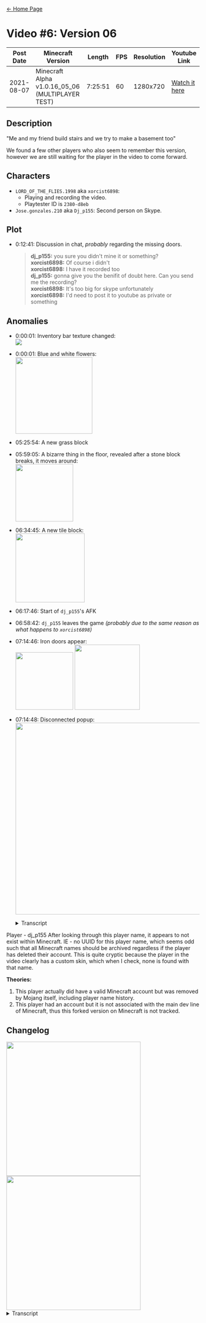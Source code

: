 [← Home Page](../README.md#2-videos)

# Video #6: Version 06
| Post Date  | Minecraft Version                                | Length  | FPS | Resolution | Youtube Link      |
| ---------  | ------------------------------------------------ | ------- | --- | ---------- | ----------------- |
| 2021-08-07 | Minecraft Alpha v1.0.16_05_06 (MULTIPLAYER TEST) | 7:25:51 | 60  | 1280x720   | [Watch it here](https://www.youtube.com/watch?v=h6ZfTvZiPt8) |

## Description
"Me and my friend build stairs and we try to make a basement too"

We found a few other players who also seem to remember this version, however we are still waiting for the player in the video to come forward.

## Characters
* `LORD_OF_THE_FLIES.1998` aka `xorcist6898`:
  * Playing and recording the video.
  * Playtester ID is `2380-d8eb`
* `Jose.gonzales.210` aka `Dj_p155`:
  Second person on Skype.

## Plot
* 0:12:41: Discussion in chat, *probably* regarding the missing doors.
  > **dj_p155:** you sure you didn't mine it or something?  
  > **xorcist6898:** Of course i didn't  
  > **xorcist6898:** I have it recorded too  
  > **dj_p155:** gonna give you the benifit of doubt here. Can you send me the recording?  
  > **xorcist6898:** It's too big for skype unfortunately  
  > **xorcist6898:** I'd need to post it to youtube as private or something

## Anomalies
* 0:00:01: Inventory bar texture changed:  
  ![](https://lh3.googleusercontent.com/lWoY9tkbwe2zHiRpOwhl_ZX_ristJtk9Phyfj3EYxlMICcBy5WRhZgBJq66i6E-AlnZmJIHqlSubR0S26G6hJV9o4gwUa8nXP0eGBtsJmbz0-eV4jgvSIBoInL_bfunDC9Ofc-JQoKk00uuHfuPiLg)
* 0:00:01: Blue and white flowers:  
  <img src="https://lh4.googleusercontent.com/XT8gwp0YPRJzV5lR6tDS7wA_4J1D_JY2ChEzlKwxZ_1pfoC6ibxDSDVaE4G403M5x09tnO2NgVHDHE2CKCXIR-puqMJRcj8mtOPDunOq20VqyIq6Taj2O9rN8v-FIr-3F1q2uSfBxSXrPxgV35UJFg" width="200">
* 05:25:54: A new grass block
* 05:59:05: A bizarre thing in the floor, revealed after a stone block breaks, it moves around:  
  <img src="https://lh4.googleusercontent.com/-HC82dcsk-10-O6n-gdNG0W_l0J12y3-UxDAFiMb_8SY0aRoXti_XDDWEshphCYnkb6TcW16bQzM5lUPk8P3uFJtHZF_mI_zNXR-to7QRWJz8Hq-MDRg1jwN0aQYdeqCvhAjNaoGDOW0I8BQgOMLXw" width="150">
* 06:34:45: A new tile block:  
  <img src="https://lh5.googleusercontent.com/7gEbnS7_yke_0_sf2cZKlRn6wYGM-F8gtbiI6JvoArTxmKZU7jzSSEaLtpZwz02JMWE9qKiZDSg0_KxpuCDdXbUEPmDIlpQjIY6JxnLY7q2Uec6W5KZ5tA4pIdk7f0fnJym8IE_3_re-pWkN5CKfjA" width="180">
* 06:17:46: Start of `dj_p155`'s AFK
* 06:58:42: `dj_p155` leaves the game *(probably due to the same reason as what happens to `xorcist6898`)*
* 07:14:46: Iron doors appear:  
  <img src="https://lh3.googleusercontent.com/Oj1Ni4o6sLc3Oh59jtPJb_q4ZNP0r4zPOnblLrpcrtuwf7z1jPVdIp72QAywX903xmn-42PyZhRCvTOMcBx9hPpAU8xw-MeDpEobkXVYPgVpp-6melBA3DCWc35mA1LZYlBjr_rVCBOiW-5XbC0ZmQ" width="150">
  <img src="https://lh5.googleusercontent.com/QiNJ0paK5pjRmLAo9FyNtQoIpVNijCHD8w6rL79qPXjbf6CCYmtTJObYFZDvAKkcQnDZLPMj47hGR28vIZwCWEVxOme9AniuzU8gXQw-WtQcjCrlesMxEgaFYQ-i3CorNJrlrwnZJFzKjhbfNOV7hg" width="170">
* 07:14:48: Disconnected popup:  
  <img src="https://lh4.googleusercontent.com/dxg2aUhaeG4dqgfD929qdXwmvazj5P9Onnnx4vow15fKx_wedePnv9jcZ1IGslMo4qvFehR3F2TXDHzXEheseqDE9Uyv5CJLl7dgaTyaVcw9DnTndJ0TPGbvscz957JuiOYXUusiObZdeHlYKfoBww" width="500">
  <details>
    <summary>Transcript</summary>

    ```
    Account has been temporarily suspended from Online Play due to the following infraction of the guidelines:  
    Session unauthorized

    Further infractions may lead to a permanent suspension.

    ID: 2380-d8eb

    WARNING ISSUED  
    Total warnings issued: 1
    ```
  </details>

Player - dj_p155
After looking through this player name, it appears to not exist within Minecraft.
IE - no UUID for this player name, which seems odd such that all Minecraft names should be archived regardless if the player has deleted their account.
This is quite cryptic because the player in the video clearly has a custom skin, which when I check, none is found with that name.

**Theories:**
1. This player actually did have a valid Minecraft account but was removed by Mojang itself, including player name history.
2. This player had an account but it is not associated with the main dev line of Minecraft, thus this forked version on Minecraft is not tracked.

## Changelog
<img src="https://lh6.googleusercontent.com/Zuwy28Fx6dp5o62hqpFAs91dU8U-x4Ah8GUrF62uGR6nR_DkdCIm6oj3zHEUUdnn1vzdRHQP5G69Y2aFOqLEqQWFXTwqYY3p4zWopXteNGygW8riXVC-HXJqp_UYPM-9QGtUb8lkqDmDTNXgAw" width="350">
<img src="https://lh3.googleusercontent.com/k0wX0f6qj1BPgY4h2-lO4SJ-uw3qrwJESu1-BlHljTaBvOKSDJW3suXcM8oDGoEUvtBsDrEaXAxYtQF_CMQFOpi6UTe73BkK5MD5_EY6NUrCWv_96xQqu1VgDg5qIfjDC5kWqfSDBroVMU2LtA" width="350">

<details>
  <summary>Transcript</summary>

  ## Minecraft Alpha Version 1.0.16.05_06
  > Build date: 22 Oct 2010

  Please log in here with your Minecraft account to enable the site content. (JavaScript must be enabled)

  <div align="center">
    Login successful. <br/>
    Your playtester ID (do not share): <code>2380-d8eb</code>
  </div> <br />

  ### Changes in this version:
  * *List of all texture changes*
  * Fixed a bug related to the new textures
  * Initial work on a new User Interface design
  * Enabled Multiplayer for testing purposes. Server software can be downloaded *here*. Please follow the *guidelines* while playing online.
  * Recruitment is now re-enabled. The technical difficulties have been fixed.
  * Fixed bugs regarding shadow players.
  * Minor fixes listed *here*

  We would like to thank everyone who reported bugs on our *bug tracker.*

  > 20/08/2010: The recruitment process works by selecting accounts automatically.  
  > Please do NOT email us asking to let someone in, or to ask how the recruitment is carried out. These emails will be ignored.

  Reminder: this version is not to be disclosed anywhere. Sharing recordings and/or screenshots outside of the *bug tracker* is forbidden.

  Your launcher should automatically receive new updates, but if it doesn't, please try installing manually.
</details>
